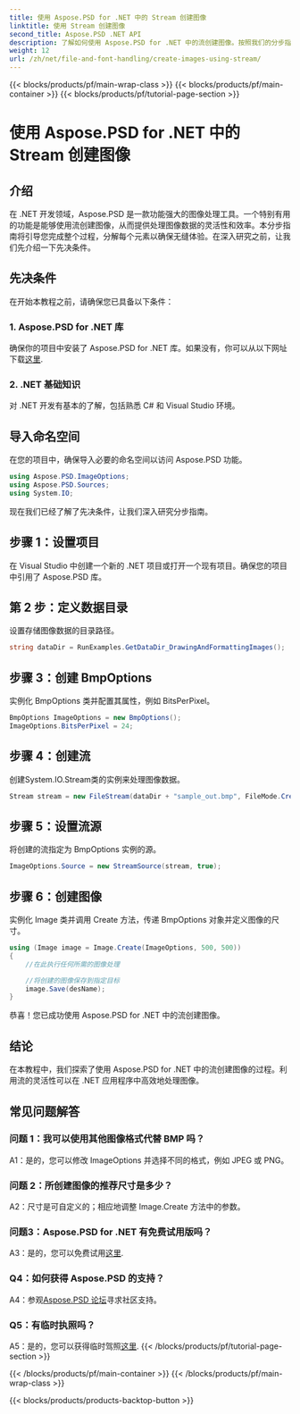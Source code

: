 ```yaml
---
title: 使用 Aspose.PSD for .NET 中的 Stream 创建图像
linktitle: 使用 Stream 创建图像
second_title: Aspose.PSD .NET API
description: 了解如何使用 Aspose.PSD for .NET 中的流创建图像。按照我们的分步指南进行高效的图像处理。
weight: 12
url: /zh/net/file-and-font-handling/create-images-using-stream/
---
```


{{< blocks/products/pf/main-wrap-class >}}
{{< blocks/products/pf/main-container >}}
{{< blocks/products/pf/tutorial-page-section >}}

# 使用 Aspose.PSD for .NET 中的 Stream 创建图像

## 介绍

在 .NET 开发领域，Aspose.PSD 是一款功能强大的图像处理工具。一个特别有用的功能是能够使用流创建图像，从而提供处理图像数据的灵活性和效率。本分步指南将引导您完成整个过程，分解每个元素以确保无缝体验。在深入研究之前，让我们先介绍一下先决条件。

## 先决条件

在开始本教程之前，请确保您已具备以下条件：

### 1. Aspose.PSD for .NET 库
确保你的项目中安装了 Aspose.PSD for .NET 库。如果没有，你可以从以下网址下载[这里](https://releases.aspose.com/psd/net/).

### 2. .NET 基础知识
对 .NET 开发有基本的了解，包括熟悉 C# 和 Visual Studio 环境。

## 导入命名空间

在您的项目中，确保导入必要的命名空间以访问 Aspose.PSD 功能。

```csharp
using Aspose.PSD.ImageOptions;
using Aspose.PSD.Sources;
using System.IO;
```

现在我们已经了解了先决条件，让我们深入研究分步指南。

## 步骤 1：设置项目

在 Visual Studio 中创建一个新的 .NET 项目或打开一个现有项目。确保您的项目中引用了 Aspose.PSD 库。

## 第 2 步：定义数据目录

设置存储图像数据的目录路径。

```csharp
string dataDir = RunExamples.GetDataDir_DrawingAndFormattingImages();
```

## 步骤 3：创建 BmpOptions

实例化 BmpOptions 类并配置其属性，例如 BitsPerPixel。

```csharp
BmpOptions ImageOptions = new BmpOptions();
ImageOptions.BitsPerPixel = 24;
```

## 步骤 4：创建流

创建System.IO.Stream类的实例来处理图像数据。

```csharp
Stream stream = new FileStream(dataDir + "sample_out.bmp", FileMode.Create);
```

## 步骤 5：设置流源

将创建的流指定为 BmpOptions 实例的源。

```csharp
ImageOptions.Source = new StreamSource(stream, true);
```

## 步骤 6：创建图像

实例化 Image 类并调用 Create 方法，传递 BmpOptions 对象并定义图像的尺寸。

```csharp
using (Image image = Image.Create(ImageOptions, 500, 500))
{
    //在此执行任何所需的图像处理

    //将创建的图像保存到指定目标
    image.Save(desName);
}
```

恭喜！您已成功使用 Aspose.PSD for .NET 中的流创建图像。

## 结论

在本教程中，我们探索了使用 Aspose.PSD for .NET 中的流创建图像的过程。利用流的灵活性可以在 .NET 应用程序中高效地处理图像。

## 常见问题解答

### 问题 1：我可以使用其他图像格式代替 BMP 吗？

A1：是的，您可以修改 ImageOptions 并选择不同的格式，例如 JPEG 或 PNG。

### 问题 2：所创建图像的推荐尺寸是多少？

A2：尺寸是可自定义的；相应地调整 Image.Create 方法中的参数。

### 问题3：Aspose.PSD for .NET 有免费试用版吗？

 A3：是的，您可以免费试用[这里](https://releases.aspose.com/).

### Q4：如何获得 Aspose.PSD 的支持？

 A4：参观[Aspose.PSD 论坛](https://forum.aspose.com/c/psd/34)寻求社区支持。

### Q5：有临时执照吗？

 A5：是的，您可以获得临时驾照[这里](https://purchase.aspose.com/temporary-license/).
{{< /blocks/products/pf/tutorial-page-section >}}

{{< /blocks/products/pf/main-container >}}
{{< /blocks/products/pf/main-wrap-class >}}

{{< blocks/products/products-backtop-button >}}
